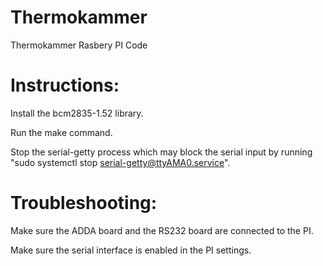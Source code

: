 # Thermokammer

Thermokammer Rasbery PI Code


# Instructions:

Install the bcm2835-1.52 library.

Run the make command. 

Stop the serial-getty process which may block the serial input by running  "sudo systemctl stop serial-getty@ttyAMA0.service".


# Troubleshooting:

Make sure the ADDA board and the RS232 board are connected to the PI.

Make sure the serial interface is enabled in the PI settings.

